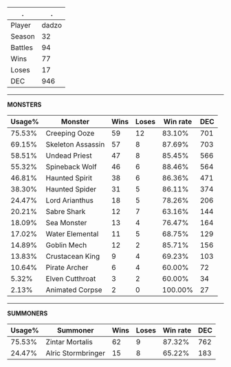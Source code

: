 .|.
|-|-
Player|dadzo
Season|32
Battles|94
Wins|77
Loses|17
DEC|946

---
**MONSTERS**

Usage%|Monster|Wins|Loses|Win rate|DEC|
-|-|-|-|-|-|
75.53%|Creeping Ooze|59|12|83.10%|701|
69.15%|Skeleton Assassin|57|8|87.69%|703|
58.51%|Undead Priest|47|8|85.45%|566|
55.32%|Spineback Wolf|46|6|88.46%|564|
46.81%|Haunted Spirit|38|6|86.36%|471|
38.30%|Haunted Spider|31|5|86.11%|374|
24.47%|Lord Arianthus|18|5|78.26%|206|
20.21%|Sabre Shark|12|7|63.16%|144|
18.09%|Sea Monster|13|4|76.47%|164|
17.02%|Water Elemental|11|5|68.75%|129|
14.89%|Goblin Mech|12|2|85.71%|156|
13.83%|Crustacean King|9|4|69.23%|103|
10.64%|Pirate Archer|6|4|60.00%|72|
5.32%|Elven Cutthroat|3|2|60.00%|34|
2.13%|Animated Corpse|2|0|100.00%|27|

---
**SUMMONERS**

Usage%|Summoner|Wins|Loses|Win rate|DEC|
-|-|-|-|-|-|
75.53%|Zintar Mortalis|62|9|87.32%|762|
24.47%|Alric Stormbringer|15|8|65.22%|183|
